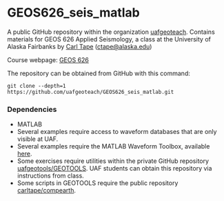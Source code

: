 # GEOS626_seis_matlab

A public GitHub repository within the organization
[uafgeoteach](https://github.com/uafgeoteach). Contains materials for GEOS 626 Applied Seismology, a class at the University of Alaska Fairbanks by [Carl Tape](https://sites.google.com/alaska.edu/carltape/) ([ctape@alaska.edu](mailto:ctape@alaska.edu))

Course webpage: [GEOS 626](https://sites.google.com/alaska.edu/carltape/home/teaching/aseis)  

The repository can be obtained from GitHub with this command:
```
git clone --depth=1 https://github.com/uafgeoteach/GEOS626_seis_matlab.git
```

### Dependencies

- MATLAB
- Several examples require access to waveform databases that are only visible at
  UAF.
- Several examples require the MATLAB Waveform Toolbox, available
  [here](https://github.com/geoscience-community-codes/GISMO).
- Some exercises require utilities within the private GitHub repository
  [uafgeotools/GEOTOOLS](https://github.com/uafgeotools/GEOTOOLS). UAF students can
  obtain this repository via instructions from class.
- Some scripts in GEOTOOLS require the public repository
  [carltape/compearth](https://github.com/carltape/compearth).
